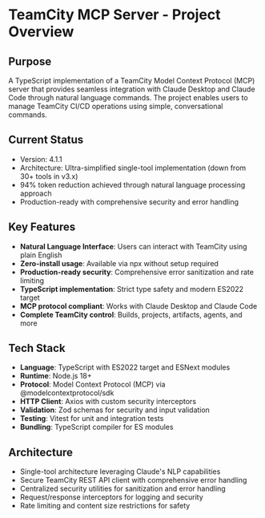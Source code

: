# TeamCity MCP Server - Project Overview

## Purpose
A TypeScript implementation of a TeamCity Model Context Protocol (MCP) server that provides seamless integration with Claude Desktop and Claude Code through natural language commands. The project enables users to manage TeamCity CI/CD operations using simple, conversational commands.

## Current Status
- Version: 4.1.1
- Architecture: Ultra-simplified single-tool implementation (down from 30+ tools in v3.x)
- 94% token reduction achieved through natural language processing approach
- Production-ready with comprehensive security and error handling

## Key Features
- **Natural Language Interface**: Users can interact with TeamCity using plain English
- **Zero-install usage**: Available via npx without setup required
- **Production-ready security**: Comprehensive error sanitization and rate limiting
- **TypeScript implementation**: Strict type safety and modern ES2022 target
- **MCP protocol compliant**: Works with Claude Desktop and Claude Code
- **Complete TeamCity control**: Builds, projects, artifacts, agents, and more

## Tech Stack
- **Language**: TypeScript with ES2022 target and ESNext modules
- **Runtime**: Node.js 18+
- **Protocol**: Model Context Protocol (MCP) via @modelcontextprotocol/sdk
- **HTTP Client**: Axios with custom security interceptors
- **Validation**: Zod schemas for security and input validation
- **Testing**: Vitest for unit and integration tests
- **Bundling**: TypeScript compiler for ES modules

## Architecture
- Single-tool architecture leveraging Claude's NLP capabilities
- Secure TeamCity REST API client with comprehensive error handling
- Centralized security utilities for sanitization and error handling
- Request/response interceptors for logging and security
- Rate limiting and content size restrictions for safety